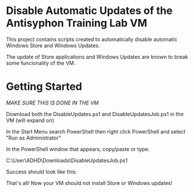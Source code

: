 # Disable Automatic Updates of the Antisyphon Training Lab VM

This project contains scripts created to automatically disable automatic Windows Store and Windows Updates.

The update of Store applications and Windows Updates are known to break some funcionality of the VM.

# Getting Started

*MAKE SURE THIS IS DONE IN THE VM*

Download both the DisableUpdates.ps1 and DisableUpdatesJob.ps1 in the VM (will expand on)

In the Start Menu search PowerShell then right click PowerShell and select "Run as Administrator"

In the PowerShell window that appears, copy/paste or type:

C:\User\ADHD\Downloads\DisableUpdatesJob.ps1

Success should look like this:



That's all! Now your VM should not install Store or Windows updates!

